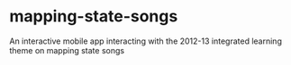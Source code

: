 mapping-state-songs
===================

An interactive mobile app interacting with the 2012-13 integrated learning theme on mapping state songs
